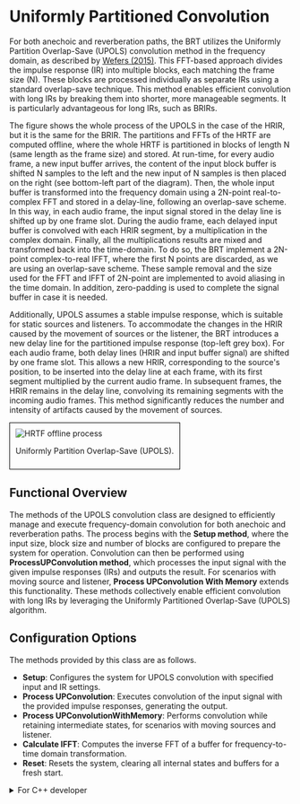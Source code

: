 # Uniformly Partitioned Convolution
For both anechoic and reverberation paths, the BRT utilizes the Uniformly Partition Overlap-Save (UPOLS) convolution method in the frequency domain, as described by <a href="https://www.researchgate.net/publication/280979094_Partitioned_convolution_algorithms_for_real-time_auralization" target="_blank">Wefers (2015)</a>. This FFT-based approach divides the impulse response (IR) into multiple blocks, each matching the frame size (N). These blocks are processed individually as separate IRs using a standard overlap-save technique. This method enables efficient convolution with long IRs by breaking them into shorter, more manageable segments. It is particularly advantageous for long IRs, such as BRIRs.

The figure shows the whole process of the UPOLS in the case of the HRIR, but it is the same for the BRIR. The partitions and FFTs of the HRTF are computed offline, where the whole HRTF is partitioned in blocks of length N (same length as the frame size) and stored. At run-time, for every audio frame, a new input buffer arrives,  the content of the input block buffer is shifted N samples to the left and the new input of N samples is then placed on the right (see bottom-left part of the diagram). Then, the whole input buffer is transformed into the frequency domain using a 2N-point real-to-complex FFT and stored in a delay-line, following an overlap-save scheme. In this way, in each audio frame, the input signal stored in the delay line is shifted up by one frame slot. During the audio frame, each delayed input buffer is convolved with each HRIR segment, by a multiplication in the complex domain. Finally, all the multiplications results are mixed and transformed back into the time-domain. To do so, the BRT implement a 2N-point complex-to-real IFFT, where the first N points are discarded, as we are using an overlap-save scheme. These sample removal and the size used for the FFT and IFFT of 2N-point are implemented to avoid aliasing in the time domain. In addition,  zero-padding is used to complete the signal buffer in case it is needed. 

Additionally, UPOLS assumes a stable impulse response, which is suitable for static sources and listeners. To accommodate the changes in the HRIR caused by the movement of sources or the listener, the BRT introduces a new delay line for the partitioned impulse response (top-left grey box). For each audio frame, both delay lines (HRIR and input buffer signal) are shifted by one frame slot. This allows a new HRIR, corresponding to the source's position, to be inserted into the delay line at each frame, with its first segment multiplied by the current audio frame. In subsequent frames, the HRIR remains in the delay line, convolving its remaining segments with the incoming audio frames. This method significantly reduces the number and intensity of artifacts caused by the movement of sources.

<div style="border: 1px solid #000; padding: 10px; display: inline-block;">
    <img src="/BRT-Documentation/assets/partitioned_convolution.png" alt="HRTF offline process" style="display: block; margin: 0 auto;">
    <p style="text-align: center;">Uniformly Partition Overlap-Save (UPOLS).</p>
</div>

## Functional Overview

The methods of the UPOLS convolution class are designed to efficiently manage and execute frequency-domain convolution for both anechoic and reverberation paths. The process begins with the **Setup method**, where the input size, block size and number of blocks are configured to prepare the system for operation. Convolution can then be performed using **ProcessUPConvolution method**, which processes the input signal with the given impulse responses (IRs) and outputs the result. For scenarios with moving source and listener, **Process UPConvolution With Memory** extends this functionality. These methods collectively enable efficient convolution with long IRs by leveraging the Uniformly Partitioned Overlap-Save (UPOLS) algorithm.


## Configuration Options

The methods provided by this class are as follows.

- **Setup**: Configures the system for UPOLS convolution with specified input and IR settings.
- **Process UPConvolution**: Executes convolution of the input signal with the provided impulse responses, generating the output.
- **Process UPConvolutionWithMemory**: Performs convolution while retaining intermediate states, for scenarios with moving sources and listener.
- **Calculate IFFT**: Computes the inverse FFT of a buffer for frequency-to-time domain transformation.
- **Reset**: Resets the system, clearing all internal states and buffers for a fresh start.

<details>
<summary>For C++ developer</summary>
Section under construction
</details>